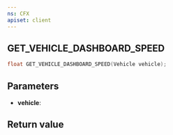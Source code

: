 ```yaml
---
ns: CFX
apiset: client
---
```

## GET_VEHICLE_DASHBOARD_SPEED

```c
float GET_VEHICLE_DASHBOARD_SPEED(Vehicle vehicle);
```


## Parameters
* **vehicle**: 

## Return value
